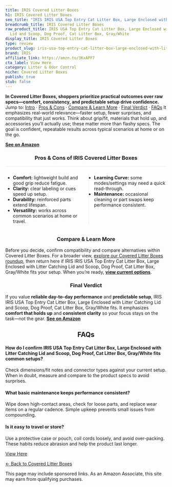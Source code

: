 ```yaml
---
title: IRIS Covered Litter Boxes
h1: IRIS Covered Litter Boxes
seo_title: "IRIS IRIS USA Top Entry Cat Litter Box, Large Enclosed with\u2026"
breadcrumb_title: IRIS Covered Litter Boxes
raw_product_title: IRIS USA Top Entry Cat Litter Box, Large Enclosed with Litter Catching
  Lid and Scoop, Dog Proof, Cat Litter Box, Gray/White
display_title: IRIS Covered Litter Boxes
type: review
product_slug: iris-usa-top-entry-cat-litter-box-large-enclosed-with-litter-catching-l-2afd71b9
brand: IRIS
affiliate_link: https://amzn.to/3KxAPF7
cta_label: View Here
category: Litter & Odor Control
niche: Covered Litter Boxes
publish: true
stub: false
---
```


<div id="intro" class="full-width"><p><strong>In Covered Litter Boxes, shoppers prioritize practical outcomes over raw specs&mdash;comfort, consistency, and predictable setup drive confidence.</strong> Jump to: <a href="#intro">Intro</a> · <a href="#pros-cons">Pros &amp; Cons</a> · <a href="#compare-more">Compare &amp; Learn More</a> · <a href="#verdict">Final Verdict</a> · <a href="#faqs">FAQs</a> It emphasizes real-world relevance&mdash;faster setup, fewer surprises, and compatibility that just works. Think about grip/fit, materials that hold up, and accessories you’ll actually use; these matter more than flashy specs. The goal is confident, repeatable results across typical scenarios at home or on the go.</p><p><a href="https://amzn.to/3KxAPF7" rel="nofollow sponsored noopener" target="_blank"><strong>See on Amazon</strong></a></p></div>
<h3 id="pros-cons" style="text-align:center;">Pros &amp; Cons of IRIS Covered Litter Boxes</h3>
<div class="pc-grid" style="display:grid;grid-template-columns:1fr 1fr;gap:16px;border-top:1px solid #e5e7eb;padding-top:12px;">
  <ul>
    <li><strong>Comfort:</strong> lightweight build and good grip reduce fatigue.</li>
    <li><strong>Clarity:</strong> clear labeling or cues speed up setup.</li>
    <li><strong>Durability:</strong> reinforced parts extend lifespan.</li>
    <li><strong>Versatility:</strong> works across common scenarios at home or travel.</li>
  </ul>
  <ul style="border-left:1px solid #e5e7eb;padding-left:16px;">
    <li><strong>Learning Curve:</strong> some modes/settings may need a quick read-through.</li>
    <li><strong>Maintenance:</strong> occasional cleaning or part swaps keep performance consistent.</li>
  </ul>
</div>


<h3 id="compare-more" style="text-align:center;">Compare &amp; Learn More</h3>
<p>Before you decide, confirm compatibility and compare alternatives within Covered Litter Boxes. For a broader view, <a href="#">explore our Covered Litter Boxes roundup</a>, then return here if IRIS IRIS USA Top Entry Cat Litter Box, Large Enclosed with Litter Catching Lid and Scoop, Dog Proof, Cat Litter Box, Gray/White fits your setup. When you’re ready, <a href="https://amzn.to/3KxAPF7" rel="nofollow sponsored noopener" target="_blank"><strong>view current options</strong></a>.</p>

<h3 id="verdict" style="text-align:center;">Final Verdict</h3>
<p>If you value <strong>reliable day-to-day performance</strong> and <strong>predictable setup</strong>, IRIS IRIS USA Top Entry Cat Litter Box, Large Enclosed with Litter Catching Lid and Scoop, Dog Proof, Cat Litter Box, Gray/White fits. It emphasizes <strong>comfort that holds up</strong> and <strong>consistent clarity</strong> so your focus stays on the task&mdash;not the gear. <a href="https://amzn.to/3KxAPF7" rel="nofollow sponsored noopener" target="_blank"><strong>See on Amazon</strong></a></p>

<h2 id="faqs" style="text-align:center;">FAQs</h2>
<h4><strong>How do I confirm IRIS USA Top Entry Cat Litter Box, Large Enclosed with Litter Catching Lid and Scoop, Dog Proof, Cat Litter Box, Gray/White fits common setups?</strong></h4>
<p>Check dimensions/fit notes and connector types against your current setup. When in doubt, measure and compare to the product specs to avoid surprises.</p>
<h4><strong>What basic maintenance keeps performance consistent?</strong></h4>
<p>Wipe down high-contact areas, check for loose parts, and replace wear items on a regular cadence. Simple upkeep prevents small issues from compounding.</p>
<h4><strong>Is it easy to travel or store?</strong></h4>
<p>Use a protective case or pouch, coil cords loosely, and avoid over-packing. These habits reduce abrasion and help the product last longer.</p>

<p><a class="btn" href="https://amzn.to/3KxAPF7" target="_blank" rel="nofollow sponsored noopener">View Here</a></p>
<p><a href="/roundups/litter-odor-control/covered-litter-boxes/">← Back to Covered Litter Boxes</a></p>
<aside class="disclosure">This page may include sponsored links. As an Amazon Associate, this site may earn from qualifying purchases.</aside>
